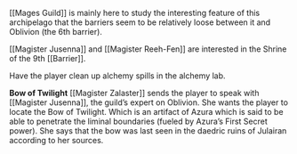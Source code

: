 [[Mages Guild]] is mainly here to study the interesting feature of this archipelago that the barriers seem to be relatively loose between it and Oblivion (the 6th barrier).

[[Magister Jusenna]] and [[Magister Reeh-Fen]] are interested in the Shrine of the 9th [[Barrier]].

Have the player clean up alchemy spills in the alchemy lab.

**Bow of Twilight**
[[Magister Zalaster]] sends the player to speak with [[Magister Jusenna]], the guild’s expert on Oblivion. She wants the player to locate the Bow of Twilight. Which is an artifact of Azura which is said to be able to penetrate the liminal boundaries (fueled by Azura’s First Secret power). She says that the bow was last seen in the daedric ruins of Julairan according to her sources.